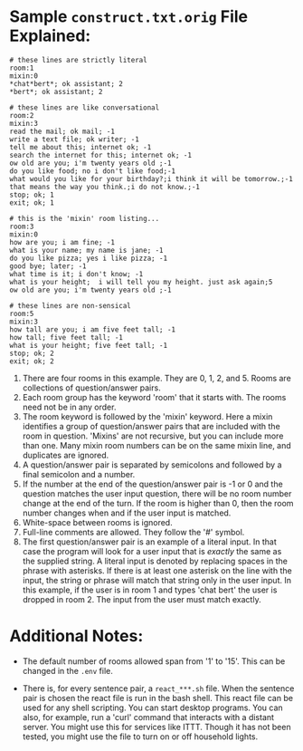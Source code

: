 # Sample `construct.txt.orig` File Explained:

```
# these lines are strictly literal
room:1
mixin:0 
*chat*bert*; ok assistant; 2
*bert*; ok assistant; 2

# these lines are like conversational
room:2
mixin:3 
read the mail; ok mail; -1
write a text file; ok writer; -1
tell me about this; internet ok; -1
search the internet for this; internet ok; -1
ow old are you; i'm twenty years old ;-1
do you like food; no i don't like food;-1 
what would you like for your birthday?;i think it will be tomorrow.;-1
that means the way you think.;i do not know.;-1
stop; ok; 1
exit; ok; 1

# this is the 'mixin' room listing...
room:3
mixin:0
how are you; i am fine; -1 
what is your name; my name is jane; -1  
do you like pizza; yes i like pizza; -1  
good bye; later; -1 
what time is it; i don't know; -1
what is your height;  i will tell you my height. just ask again;5
ow old are you; i'm twenty years old ;-1

# these lines are non-sensical
room:5
mixin:3
how tall are you; i am five feet tall; -1
how tall; five feet tall; -1
what is your height; five feet tall; -1 
stop; ok; 2 
exit; ok; 2 
```

1. There are four rooms in this example. They are 0, 1, 2, and 5. Rooms are collections of question/answer pairs.
2. Each room group has the keyword 'room' that it starts with. The rooms need not be in any order.
3. The room keyword is followed by the 'mixin' keyword. Here a mixin identifies a group of question/answer pairs that are included with the room in question. 'Mixins' are not recursive, but you can include more than one. Many mixin room numbers can be on the same mixin line, and duplicates are ignored.
4. A question/answer pair is separated by semicolons and followed by a final semicolon and a number. 
5. If the number at the end of the question/answer pair is -1 or 0 and the question matches the user input question, there will be no room number change at the end of the turn. If the room is higher than 0, then the room number changes when and if the user input is matched.
6. White-space between rooms is ignored.
7. Full-line comments are allowed. They follow the '#' symbol.
8. The first question/answer pair is an example of a literal input. In that case the program will look for a user input that is _exactly_ the same as the supplied string. A literal input is denoted by replacing spaces in the phrase with asterisks. If there is at least one asterisk on the line with the input, the string or phrase will match that string only in the user input. In this example, if the user is in room 1 and types 'chat bert' the user is dropped in room 2. The input from the user must match exactly.

# Additional Notes:

* The default number of rooms allowed span from '1' to '15'. This can be changed in the `.env` file.

* There is, for every sentence pair, a `react_***.sh` file. When the sentence pair is chosen the react file is run in the bash shell. This react file can be used for any shell scripting. You can start desktop programs. You can also, for example, run a 'curl' command that interacts with a distant server. You might use this for services like ITTT. Though it has not been tested, you might use the file to turn on or off household lights.
